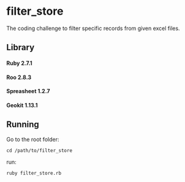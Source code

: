 # filter_store
The coding challenge to filter specific records from given excel files.

## Library
#### Ruby 2.7.1
#### Roo 2.8.3
#### Spreasheet 1.2.7
#### Geokit 1.13.1

## Running
Go to the root folder:

`cd /path/to/filter_store`

run:

`ruby filter_store.rb`

